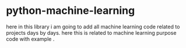# python-machine-learning
here in this library i am going to add all machine learning code related to projects days by days.
here this is related to machine learning purpose code with example .
